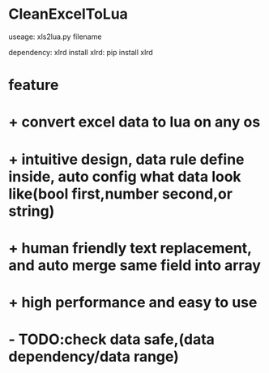# CleanExcelToLua

useage: xls2lua.py filename

dependency: xlrd
install xlrd: pip install xlrd

# feature
# + convert excel data to lua on any os
# + intuitive design, data rule define inside, auto config what data look like(bool first,number second,or string)
# + human friendly text replacement, and auto merge same field into array
# + high performance and easy to use
# - TODO:check data safe,(data dependency/data range)
